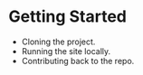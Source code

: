 # Getting Started

- Cloning the project.
- Running the site locally.
- Contributing back to the repo.
